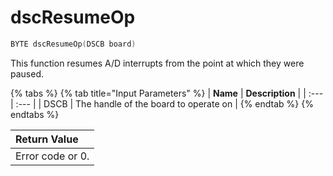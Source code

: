 # dscResumeOp

```c
BYTE dscResumeOp(DSCB board)
```

This function resumes A/D interrupts from the point at which they were paused.

{% tabs %}
{% tab title="Input Parameters" %}
| **Name** | **Description** |
| :--- | :--- |
| DSCB  | The handle of the board to operate on |
{% endtab %}
{% endtabs %}

| Return Value |
| :--- |
| Error code or 0. |

